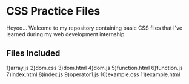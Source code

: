 # CSS Practice Files
Heyoo...
  Welcome to my repository containing basic CSS files that I've learned during my web development internship.

## Files Included
1)array.js
2)dom.css
3)dom.html
4)dom.js
5)function.html
6)function.js
7)index.html
8)index.js
9)operator1.js
10)example.css
11)example.html
